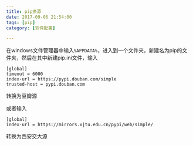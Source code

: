 ```yaml
---
title: pip换源
date: 2017-09-06 21:54:00
tags: [pip]
category: [软件配置]

---
```




在windows文件管理器中输入`%APPDATA%`，进入到一个文件夹，新建名为pip的文件夹，然后在其中新建pip.ini文件，输入

```
[global]
timeout = 6000
index-url = https://pypi.douban.com/simple
trusted-host = pypi.douban.com
```

转换为豆瓣源

或者输入

```
[global]
index-url = https://mirrors.xjtu.edu.cn/pypi/web/simple/
```

转换为西安交大源

